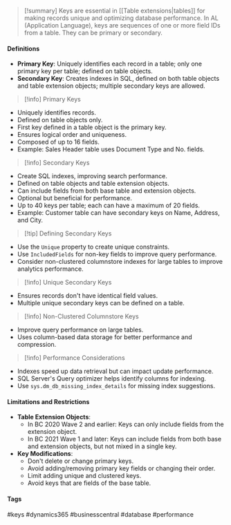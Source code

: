 >[!summary]
Keys are essential in [[Table extensions|tables]] for making records unique and optimizing database performance. In AL (Application Language), keys are sequences of one or more field IDs from a table. They can be primary or secondary.

#### Definitions
- **Primary Key**: Uniquely identifies each record in a table; only one primary key per table; defined on table objects.
- **Secondary Key**: Creates indexes in SQL, defined on both table objects and table extension objects; multiple secondary keys are allowed.

>[!info] Primary Keys
- Uniquely identifies records.
- Defined on table objects only.
- First key defined in a table object is the primary key.
- Ensures logical order and uniqueness.
- Composed of up to 16 fields.
- Example: Sales Header table uses Document Type and No. fields.

>[!info] Secondary Keys
- Create SQL indexes, improving search performance.
- Defined on table objects and table extension objects.
- Can include fields from both base table and extension objects.
- Optional but beneficial for performance.
- Up to 40 keys per table; each can have a maximum of 20 fields.
- Example: Customer table can have secondary keys on Name, Address, and City.

>[!tip] Defining Secondary Keys
- Use the `Unique` property to create unique constraints.
- Use `IncludedFields` for non-key fields to improve query performance.
- Consider non-clustered columnstore indexes for large tables to improve analytics performance.

>[!info] Unique Secondary Keys
- Ensures records don't have identical field values.
- Multiple unique secondary keys can be defined on a table.

>[!info] Non-Clustered Columnstore Keys
- Improve query performance on large tables.
- Uses column-based data storage for better performance and compression.

>[!info] Performance Considerations
- Indexes speed up data retrieval but can impact update performance.
- SQL Server's Query optimizer helps identify columns for indexing.
- Use `sys.dm_db_missing_index_details` for missing index suggestions.

#### Limitations and Restrictions
- **Table Extension Objects**:
  - In BC 2020 Wave 2 and earlier: Keys can only include fields from the extension object.
  - In BC 2021 Wave 1 and later: Keys can include fields from both base and extension objects, but not mixed in a single key.
- **Key Modifications**:
  - Don't delete or change primary keys.
  - Avoid adding/removing primary key fields or changing their order.
  - Limit adding unique and clustered keys.
  - Avoid keys that are fields of the base table.

#### Tags
#keys #dynamics365 #businesscentral #database #performance